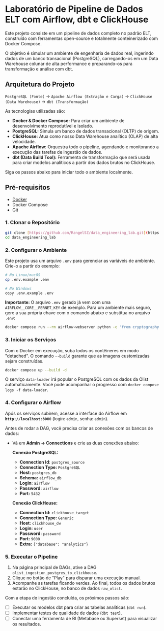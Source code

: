 # Laboratório de Pipeline de Dados ELT com Airflow, dbt e ClickHouse

Este projeto consiste em um pipeline de dados completo no padrão ELT, construído com ferramentas open-source e totalmente conteinerizado com Docker Compose.

O objetivo é simular um ambiente de engenharia de dados real, ingerindo dados de um banco transacional (PostgreSQL), carregando-os em um Data Warehouse colunar de alta performance e preparando-os para transformação e análise com dbt.

## Arquitetura do Projeto

`PostgreSQL (Fonte)` → `Apache Airflow (Extração e Carga)` → `ClickHouse (Data Warehouse)` → `dbt (Transformação)`

As tecnologias utilizadas são:
* **Docker & Docker Compose:** Para criar um ambiente de desenvolvimento reprodutível e isolado.
* **PostgreSQL:** Simula um banco de dados transacional (OLTP) de origem.
* **ClickHouse:** Atua como nosso Data Warehouse analítico (OLAP) de alta velocidade.
* **Apache Airflow:** Orquestra todo o pipeline, agendando e monitorando a execução das tarefas de ingestão de dados.
* **dbt (Data Build Tool):** Ferramenta de transformação que será usada para criar modelos analíticos a partir dos dados brutos no ClickHouse.

Siga os passos abaixo para iniciar todo o ambiente localmente.

## Pré-requisitos
* [Docker](https://www.docker.com/products/docker-desktop/)
* Docker Compose
* Git

### 1. Clonar o Repositório
```bash
git clone [https://github.com/RangelSZ/data_engineering_lab.git](https://github.com/RangelSZ/data_engineering_lab.git)
cd data_engineering_lab
```

### 2. Configurar o Ambiente
Este projeto usa um arquivo `.env` para gerenciar as variáveis de ambiente. Crie-o a partir do exemplo:
```bash
# No Linux/macOS
cp .env.example .env

# No Windows 
copy .env.example .env
```
**Importante:** O arquivo `.env` gerado já vem com uma `AIRFLOW__CORE__FERNET_KEY` de exemplo. Para um ambiente mais seguro, gere a sua própria chave com o comando abaixo e substitua no arquivo `.env`:
```bash
docker compose run --rm airflow-webserver python -c "from cryptography.fernet import Fernet; print(Fernet.generate_key().decode())"
```

### 3. Iniciar os Serviços
Com o Docker em execução, suba todos os contêineres em modo "detached". O comando `--build` garante que as imagens customizadas sejam construídas.

```bash
docker compose up --build -d
```
O serviço `data-loader` irá popular o PostgreSQL com os dados da Olist automaticamente. Você pode acompanhar o progresso com `docker compose logs -f data-loader`.

### 4. Configurar o Airflow
Após os serviços subirem, acesse a interface do Airflow em **`http://localhost:8080`** (login: `admin`, senha: `admin`).

Antes de rodar a DAG, você precisa criar as conexões com os bancos de dados:

* Vá em **Admin -> Connections** e crie as duas conexões abaixo:

    **Conexão PostgreSQL:**
    * **Connection Id:** `postgres_source`
    * **Connection Type:** `PostgreSQL`
    * **Host:** `postgres_db`
    * **Schema:** `airflow_db`
    * **Login:** `airflow`
    * **Password:** `airflow`
    * **Port:** `5432`

    **Conexão ClickHouse:**
    * **Connection Id:** `clickhouse_target`
    * **Connection Type:** `Generic`
    * **Host:** `clickhouse_dw`
    * **Login:** `user`
    * **Password:** `password`
    * **Port:** `9000`
    * **Extra:** `{"database": "analytics"}`

### 5. Executar o Pipeline
1.  Na página principal de DAGs, ative a DAG `olist_ingestion_postgres_to_clickhouse`.
2.  Clique no botão de "Play" para disparar uma execução manual.
3.  Acompanhe as tarefas ficando verdes. Ao final, todos os dados brutos estarão no ClickHouse, no banco de dados `raw_olist`.

Com a etapa de ingestão concluída, os próximos passos são:
- [ ] Executar os modelos dbt para criar as tabelas analíticas (`dbt run`).
- [ ] Implementar testes de qualidade de dados (`dbt test`).
- [ ] Conectar uma ferramenta de BI (Metabase ou Superset) para visualizar os resultados.
